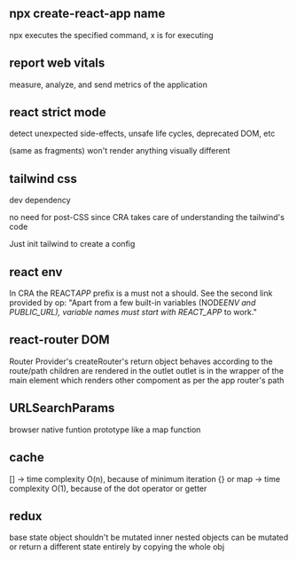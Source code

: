## npx create-react-app name

npx executes the specified command, x is for executing

## report web vitals

measure, analyze, and send metrics of the application

## react strict mode

detect unexpected side-effects, unsafe life cycles, deprecated DOM, etc

(same as fragments) won't render anything visually different

## tailwind css

dev dependency

no need for post-CSS since CRA takes care of understanding the tailwind's code

Just init tailwind to create a config

## react env

In CRA the REACT*APP* prefix is a must not a should. See the second link provided by op: "Apart from a few built-in variables (NODE*ENV and PUBLIC_URL), variable names must start with REACT_APP* to work."

## react-router DOM

Router Provider's createRouter's return object behaves according to the route/path
children are rendered in the outlet
outlet is in the wrapper of the main element which renders other compoment as per the app router's path

## URLSearchParams

browser native funtion
prototype like a map function

## cache

[] -> time complexity O(n), because of minimum iteration
{} or map -> time complexity O(1), because of the dot operator or getter

## redux

base state object shouldn't be mutated
inner nested objects can be mutated
or return a different state entirely by copying the whole obj
